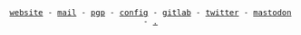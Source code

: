 <p align="center">
  <samp>
    <a href="https://ayilmaz.xyz">website</a> -
    <a href="mailto:ayilmaz@ayilmaz.xyz">mail</a> -
    <a href="https://ayilmaz.xyz/ayilmaz.gpg">pgp</a> -
    <a href="https://github.com/yilmaz08/config">config</a> -
    <a href="https://gitlab.com/yilmaz08">gitlab</a> -
    <a href="https://x.com/ayilmazdev">twitter</a> -
    <a href="https://mastodon.social/@ayilmaz">mastodon</a> -
    <a href="https://go.ayilmaz.xyz/hidden">.</a>
  </samp>
</p>

